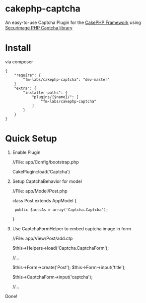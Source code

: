 cakephp-captcha
===============

An easy-to-use Captcha Plugin for the [CakePHP Framework](http://www.cakephp.org) using [Securimage PHP Captcha library](http://www.phpcaptcha.org)


# Install

via composer

    {
        "require": {
            "fm-labs/cakephp-captcha": "dev-master"
        }
        "extra": {
            "installer-paths": {
                "plugins/{$name}/": [
                    "fm-labs/cakephp-captcha"
                ]
            }
        }
    }
 
 
# Quick Setup

1) Enable Plugin

    //File: app/Config/bootstrap.php
    
    CakePlugin::load('Captcha')
    
2) Setup CaptchaBehavior for model

    //File: app/Model/Post.php
    
    class Post extends AppModel {
    
        public $actsAs = array('Captcha.Captcha');
        
    }
    
3) Use CaptchaFormHelper to embed captcha image in form

    //File: app/View/Post/add.ctp
    
    $this->Helpers->load('Captcha.CaptchaForm');
    
    //...
    
    $this->Form->create('Post');
    $this->Form->input('title');
    
    $this->CaptchaForm->input('captcha');
   
    //...
    
Done!
    
